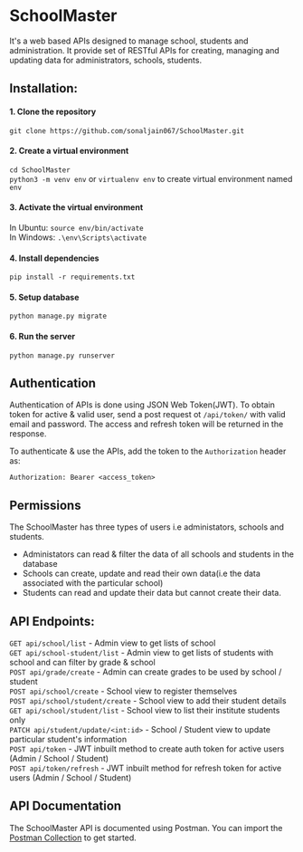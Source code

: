 # SchoolMaster

It's a web based APIs designed to manage school, students and administration. It provide set of RESTful APIs for creating, managing and updating data for administrators, schools, students. 

## Installation:
#### 1. Clone the repository
`git clone https://github.com/sonaljain067/SchoolMaster.git
`

#### 2. Create a virtual environment
`cd SchoolMaster` <br/>
`python3 -m venv env` or `virtualenv env` 
to create virtual environment named `env`

#### 3. Activate the virtual environment
In Ubuntu: `source env/bin/activate` <br/>
In Windows: `.\env\Scripts\activate`

#### 4. Install dependencies
`pip install -r requirements.txt`

#### 5. Setup database 
`python manage.py migrate`

#### 6. Run the server
`python manage.py runserver`

## Authentication 
Authentication of APIs is done using JSON Web Token(JWT). To obtain token for active & valid user, send a post request ot `/api/token/` with valid email and password. The access and refresh token will be returned in the response.

To authenticate & use the APIs, add the token to the `Authorization` header as:

`Authorization: Bearer <access_token>`

## Permissions 
The SchoolMaster has three types of users i.e administators, schools and students.

- Administators can read & filter the data of all schools and students in the database
- Schools can create, update and read their own data(i.e the data associated with the particular school)
- Students can read and update their data but cannot create their data.

## API Endpoints:
`GET api/school/list` - Admin view to get lists of school <br/>
`GET api/school-student/list` - Admin view to get lists of students with school and can filter by grade & school <br/>
`POST api/grade/create` - Admin can create grades to be used by school / student  <br/>
`POST api/school/create` - School view to register themselves  <br/>
`POST api/school/student/create` - School view to add their student details <br/>
`GET api/school/student/list` - School view to list their institute students only <br/>
`PATCH api/student/update/<int:id>` - School / Student view to update particular student's information <br/>
`POST api/token` - JWT inbuilt method to create auth token for active users (Admin / School / Student) <br/>
`POST api/token/refresh` - JWT inbuilt method for refresh token for active users (Admin / School / Student) <br/>


## API Documentation
The SchoolMaster API is documented using Postman. You can import the [Postman Collection](https://www.postman.com/restless-escape-344804/workspace/api-documentation/collection/17433654-df143c25-3c41-4f6f-a35e-29403f08dce1?action=share&creator=0) to get started.
